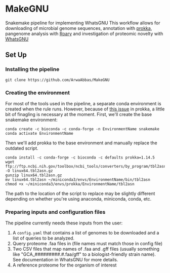 # MakeGNU
Snakemake pipeline for implementing WhatsGNU
This workflow allows for downloading of microbial genome sequences, annotation with [prokka](https://github.com/tseemann/prokka), pangenome analysis with [Roary](https://github.com/sanger-pathogens/Roary) and investigation of proteomic novelty with [WhatsGNU](https://github.com/ahmedmagds/WhatsGNU)

## Set Up

### Installing the pipeline

    git clone https://github.com/ArwaAbbas/MakeGNU

### Creating the environment

For most of the tools used in the pipeline, a separate conda environment is created when the rule runs. However, because of [this issue](https://github.com/tseemann/prokka/issues/453) in prokka, a little bit of finagling is necessary at the moment. First, we'll create the base snakemake environment:

    conda create -c bioconda -c conda-forge -n EnvironmentName snakemake
    conda activate EnvironmentName
    
Then we'll add prokka to the base environment and manually replace the outdated script. 

    conda install -c conda-forge -c bioconda -c defaults prokka=1.14.5
    wget ftp://ftp.ncbi.nih.gov/toolbox/ncbi_tools/converters/by_program/tbl2asn/linux64.tbl2asn.gz -O linux64.tbl2asn.gz 
    gunzip linux64.tbl2asn.gz
    mv linux64.tbl2asn ~/miniconda3/envs/EnvironmentName/bin/tbl2asn
    chmod +x ~/miniconda3/envs/prokka/EnvironmentName/tbl2asn

The path to the location of the script to replace may be slightly different depending on whether you're using anaconda, miniconda, conda, etc.

### Preparing inputs and configuration files

The pipeline currently needs these inputs from the user:
1. A `config.yaml` that contains a list of genomes to be downloaded and a list of queries to be analyzed.
2. Query proteome .faa files in  (file names must match those in config file)
3. Two CSV files that map names of .faa and .gff files (usually something like "GCA_#########.#.faa/gff" to a biologist-friendly strain name). See documentation in WhatsGNU for more details.
4. A reference proteome for the organism of interest
    

   
   
 

